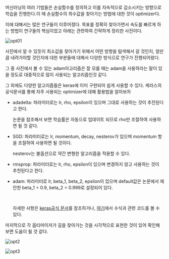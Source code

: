 머신러닝의 여러 기법들은 손실함수를 정의하고 이를 지속적으로 감소시키는 방향으로 학습을 진행한다.이 때 손실함수의 최수값을 찾아가는 방법에 대한 것이 optimizer다.

이에 대해서는 많은 연구들이 이루어졌다. 목표를 정확히 찾아가면서 속도를 빠르게 하는 방법이 연구들의 핵심이었고 아래는 관련하여 간략하게 정리한 사진이다.

![opt01]('images/opt01.jpg')

사진에서 알 수 있듯이 최소값을 찾아가기 위해서 어떤 방향을 탐색해서 갈 것인지, 얼만큼 내려가야할 것인지에 대한 부분들에 대해서 다양한 방식으로 연구가 진행되어왔다. 

그 중 사진에서 볼 수 있는 adam아고리즘은 잘 모를 때는 adam을 사용하라는 말이 있을 정도로 대중적으로 많이 사용되는 알고리즘인것 같다.

그 외에도 다양한 알고리즘들은 keras에 이미 구현되어 쉽게 사용할 수 있다.  케라스의 공식문서를 통해 자주 사용되는 optimizer에 대해 활용법을 알아보자

- adadelta: 파라미터로는 lr, rho, epsilon이 있으며 그대로 사용하는 것이 추전된다고 한다. 

  논문을 참조해서 보면 학습률은 자동으로 업데이트 되므로 rho만 조절하여 사용하면 될 것 같다.

- SGD: 파라미터로는 lr, momentum, decay, nesterov가 있으며 momentum 항을 조절하여 사용하면 될 것이다. 

  nesterov는 불옵션으로 약간 변형한 알고리즘을 적용할 수 있다.

- rmsprop: 파라미터로는 lr, rho, epsilon이 있으며 변경하지 않고 사용하는 것이 추천된다고 한다. 

- adam: 파라미터로 lr, beta_1, beta_2, epsilon이 있으며 default값은 논문에서 제안한 beta_1 = 0.9, beta_2 = 0.999로 설정되어 있다. 

  ​	

  자세한 사항은 [keras공식 문서](http://faroit.com/keras-docs/0.2.0/optimizers/)를 참조하거나, [여기](https://forensics.tistory.com/28)에서 수식과 관련 코드를 볼 수 있다.

  

  

마지막으로 각 옵티마이저가 길을 찾아가는 것을 시각적으로 표현한 것이 있어 확인해 보면 도움이 될 것 같다.

![opt2]('images/opt02.gif')

![opt3]('images.opt03.gif')